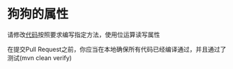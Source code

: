 # 狗狗的属性 #

请修改[代码](src%2Fmain%2Fjava%2Fcom%2Fjirengu%2FDogFields.java)按照要求编写指定方法，使用位运算读写属性


在提交Pull Request之前，你应当在本地确保所有代码已经编译通过，并且通过了测试(mvn clean verify)
